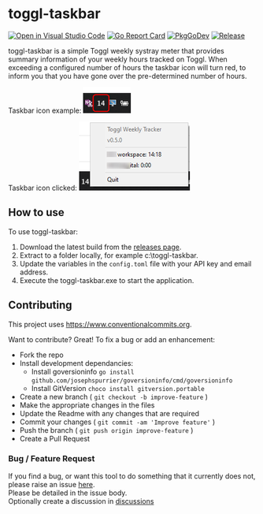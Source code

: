 # toggl-taskbar

[![Open in Visual Studio Code](https://img.shields.io/static/v1?logo=visualstudiocode&label=&message=Open%20in%20Visual%20Studio%20Code&labelColor=2c2c32&color=007acc&logoColor=007acc)](https://open.vscode.dev/danstis/toggl-taskbar)
[![Go Report Card](https://goreportcard.com/badge/github.com/danstis/gotemplate?style=flat-square)](https://goreportcard.com/report/github.com/danstis/toggl-taskbar)
[![PkgGoDev](https://pkg.go.dev/badge/github.com/danstis/gotemplate)](https://pkg.go.dev/github.com/danstis/toggl-taskbar)
[![Release](https://img.shields.io/github/release/danstis/gotemplate.svg?style=flat-square)](https://github.com/danstis/toggl-taskbar/releases/latest)

toggl-taskbar is a simple Toggl weekly systray meter that provides summary information of your weekly hours tracked on Toggl.
When exceeding a configured number of hours the taskbar icon will turn red, to inform you that you have gone over the pre-determined number of hours.

Taskbar icon example:
![Taskbar icon](https://raw.githubusercontent.com/danstis/toggl-taskbar/master/images/icon.png)

Taskbar icon clicked:
![Taskbar icon clicked](https://raw.githubusercontent.com/danstis/toggl-taskbar/master/images/clicked.png)

## How to use

To use toggl-taskbar:

1. Download the latest build from the [releases page](https://github.com/danstis/toggl-taskbar/releases).
2. Extract to a folder locally, for example c:\toggl-taskbar.
3. Update the variables in the `config.toml` file with your API key and email address.
4. Execute the toggl-taskbar.exe to start the application.

## Contributing

This project uses <https://www.conventionalcommits.org>.

Want to contribute? Great!
To fix a bug or add an enhancement:

* Fork the repo
* Install development dependancies:
  * Install goversioninfo `go install github.com/josephspurrier/goversioninfo/cmd/goversioninfo`
  * Install GitVersion `choco install gitversion.portable`
* Create a new branch ( `git checkout -b improve-feature` )
* Make the appropriate changes in the files
* Update the Readme with any changes that are required
* Commit your changes ( `git commit -am 'Improve feature'` )
* Push the branch ( `git push origin improve-feature` )
* Create a Pull Request

### Bug / Feature Request

If you find a bug, or want this tool to do something that it currently does not, please raise an issue [here](https://github.com/danstis/toggl-taskbar/issues).  
Please be detailed in the issue body.  
Optionally create a discussion in [discussions](https://github.com/danstis/toggl-taskbar/discussions)
